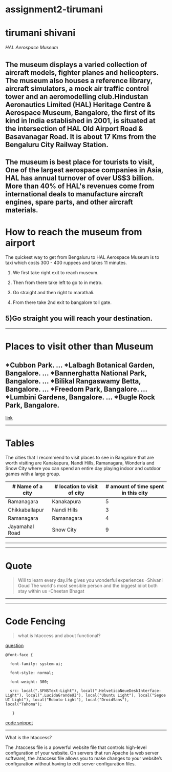 # assignment2-tirumani
# tirumani shivani
###### HAL Aerospace Museum
The  museum displays a varied collection of aircraft models, fighter planes and helicopters. **The museum also houses a reference library, aircraft simulators,** a mock air traffic control tower and an aeromodelling club.Hindustan Aeronautics Limited (HAL) Heritage Centre & Aerospace Museum, Bangalore, the first of its kind in India established in 2001, is situated at the intersection of HAL Old Airport Road & Basavanagar Road. **It is about 17 Kms from the Bengaluru City Railway Station.**
---
The museum is best place for tourists to visit,
One of the largest aerospace companies in Asia, HAL has annual turnover of over US$3 billion. More than 40% of HAL's revenues come from international deals to manufacture aircraft engines, spare parts, and other aircraft materials.
---

# How to reach the museum from airport

The quickest way to get from Bengaluru to HAL Aerospace Museum is to taxi which costs 300 - 400 ruppees and takes 11 minutes.
1) We first take right exit to reach museum.
2) Then from there take left to go to in metro.

3) Go straight and then right to marathali.

4) From there take 2nd exit to bangalore toll gate.

5)Go straight you will reach  your destination.
---
---
# Places to visit other than Museum
*Cubbon Park. ...
*Lalbagh Botanical Garden, Bangalore. ...
*Bannerghatta National Park, Bangalore. ...
*Bilikal Rangaswamy Betta, Bangalore. ...
*Freedom Park, Bangalore. ...
*Lumbini Gardens, Bangalore. ...
*Bugle Rock Park, Bangalore.
---
[link](AboutMe.md)
***
# Tables
The cities that I recommend to visit places to see in Bangalore that are worth visiting are Kanakapura, Nandi Hills, Ramanagara, Wonderla and Snow City where you can spend an entire day playing indoor and outdoor games with a large group.

|# Name of a city| # location to visit of city|# amount of time spent in this city|
|---------------|---------------|---------------|
|Ramanagara      |Kanakapura   | 5|
|Chikkaballapur  |Nandi Hills| 3|
| Ramanagara| Ramanagara     | 4|
|  Jayamahal Road   | Snow City  | 9|

***

***

# Quote

> Will to learn every day.life gives you wonderful experiences -Shivani Goud
>The world's most sensible person and the biggest idiot both stay within us -Cheetan Bhagat

***
***

# Code Fencing

>what is htaccess and about functional?

[question](https://ithemes.com/blog/what-is-the-htaccess-file/)

```
@font-face {

  font-family: system-ui;

  font-style: normal;

  font-weight: 300;

  src: local(".SFNSText-Light"), local(".HelveticaNeueDeskInterface-Light"), local(".LucidaGrandeUI"), local("Ubuntu Light"), local("Segoe UI Light"), local("Roboto-Light"), local("DroidSans"), local("Tahoma");

   }
```
[code snippet](https://css-tricks.com/snippets/htaccess/append-prepend-files/)

***

What is the htaccess?

The .htaccess file is a powerful website file that controls high-level configuration of your website. On servers that run Apache (a web server software), the .htaccess file allows you to make changes to your website’s configuration without having to edit server configuration files.



